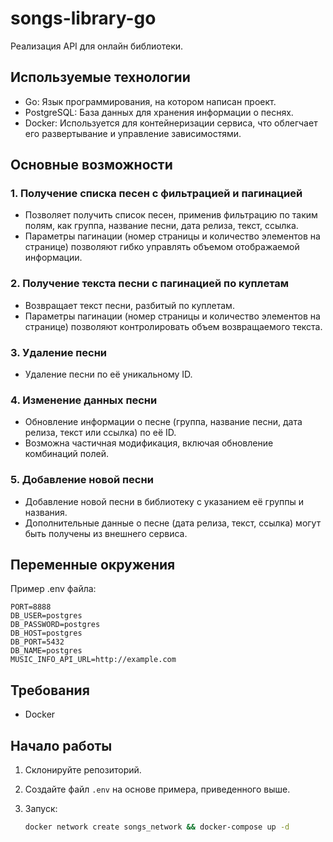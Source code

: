 # songs-library-go
Реализация API для онлайн библиотеки.

## Используемые технологии
- Go: Язык программирования, на котором написан проект.
- PostgreSQL: База данных для хранения информации о песнях.
- Docker: Используется для контейнеризации сервиса, что облегчает его развертывание и управление зависимостями.

## Основные возможности

### 1. Получение списка песен с фильтрацией и пагинацией

- Позволяет получить список песен, применив фильтрацию по таким полям, как группа, название песни, дата релиза, текст, ссылка.
- Параметры пагинации (номер страницы и количество элементов на странице) позволяют гибко управлять объемом отображаемой информации.

### 2. Получение текста песни с пагинацией по куплетам

- Возвращает текст песни, разбитый по куплетам.
- Параметры пагинации (номер страницы и количество элементов на странице) позволяют контролировать объем возвращаемого текста.

### 3. Удаление песни

- Удаление песни по её уникальному ID.

### 4. Изменение данных песни

- Обновление информации о песне (группа, название песни, дата релиза, текст или ссылка) по её ID.
- Возможна частичная модификация, включая обновление комбинаций полей.

### 5. Добавление новой песни

- Добавление новой песни в библиотеку с указанием её группы и названия.
- Дополнительные данные о песне (дата релиза, текст, ссылка) могут быть получены из внешнего сервиса.

## Переменные окружения

Пример .env файла:

```
PORT=8888
DB_USER=postgres
DB_PASSWORD=postgres
DB_HOST=postgres
DB_PORT=5432
DB_NAME=postgres
MUSIC_INFO_API_URL=http://example.com
```

## Требования

- Docker

## Начало работы

1. Склонируйте репозиторий.
2. Создайте файл `.env` на основе примера, приведенного выше.
3. Запуск: 

    ```bash
   docker network create songs_network && docker-compose up -d
    ```